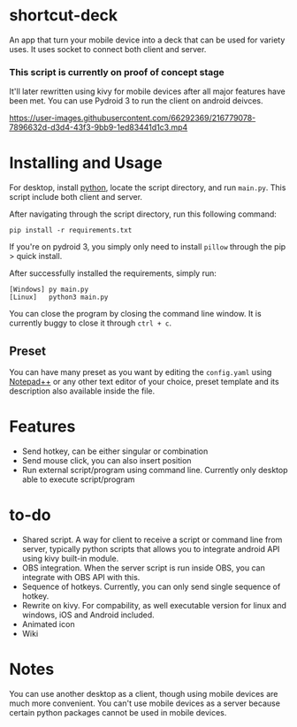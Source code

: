 # shortcut-deck
An app that turn your mobile device into a deck that can be used for variety uses. It uses socket to connect both client and server. 

### This script is currently on proof of concept stage
It'll later rewritten using kivy for mobile devices after all major features have been met. You can use Pydroid 3 to run the client on android deivces.


https://user-images.githubusercontent.com/66292369/216779078-7896632d-d3d4-43f3-9bb9-1ed83441d1c3.mp4


# Installing and Usage
For desktop, install [python](https://www.python.org/), locate the script directory, and run `main.py`. This script include both client and server.

After navigating through the script directory, run this following command:
```
pip install -r requirements.txt
```
If you're on pydroid 3, you simply only need to install `pillow` through the pip > quick install.

After successfully installed the requirements, simply run:
```
[Windows] py main.py
[Linux]   python3 main.py
```

You can close the program by closing the command line window. It is currently buggy to close it through `ctrl + c`.

## Preset
You can have many preset as you want by editing the `config.yaml` using [Notepad++](https://notepad-plus-plus.org/downloads/) or any other text editor of your choice, preset template and its description also available inside the file.

# Features
- Send hotkey, can be either singular or combination
- Send mouse click, you can also insert position
- Run external script/program using command line. Currently only desktop able to execute script/program

# to-do
- Shared script. A way for client to receive a script or command line from server, typically python scripts that allows you to integrate android API using kivy built-in module.
- OBS integration. When the server script is run inside OBS, you can integrate with OBS API with this.
- Sequence of hotkeys. Currently, you can only send single sequence of hotkey.
- Rewrite on kivy. For compability, as well executable version for linux and windows, iOS and Android included.
- Animated icon
- Wiki

# Notes
You can use another desktop as a client, though using mobile devices are much more convenient. You can't use mobile devices as a server because certain python packages cannot be used in mobile devices.
